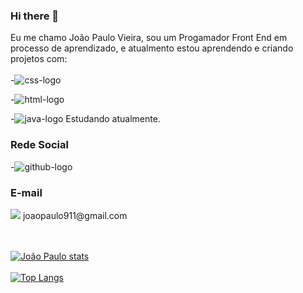 ### Hi there 👋

Eu me chamo João Paulo Vieira, sou um Progamador Front End em processo de aprendizado, e atualmento estou aprendendo e criando projetos com:
<br>
<br>
  -<img src="https://img.shields.io/badge/CSS3-1572B6?style=for-the-badge&logo=css3&logoColor=white" alt="css-logo" />
  
  -<img src="https://img.shields.io/badge/HTML5-E34F26?style=for-the-badge&logo=html5&logoColor=white" alt="html-logo" />
  
  -<img src="https://img.shields.io/badge/JavaScript-F7DF1E?style=for-the-badge&logo=javascript&logoColor=black" alt="java-logo"/> Estudando atualmente.
  
  
### Rede Social

-<img src="https://img.shields.io/badge/GitHub-100000?style=for-the-badge&logo=github&logoColor=white" alt="github-logo"/>
<br>

### E-mail
<img src="https://img.shields.io/badge/Gmail-D14836?style=for-the-badge&logo=gmail&logoColor=white https://img.shields.io/badge/GroupMe-00"/>
 joaopaulo911@gmail.com 
 <br> 
 <br> 
 <br> 
 
[![João Paulo stats](https://github-readme-stats.vercel.app/api?username=joaopaulo911)](https://github.com/anuraghazra/github-readme-stats)
<br>
<br>
[![Top Langs](https://github-readme-stats.vercel.app/api/top-langs/?username=joaopaulo911)](https://github.com/anuraghazra/github-readme-stats)
